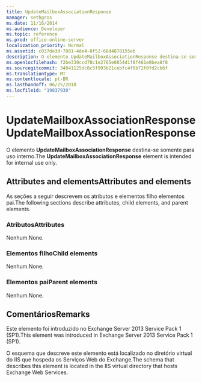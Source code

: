 ```yaml
---
title: UpdateMailboxAssociationResponse
manager: sethgros
ms.date: 11/16/2014
ms.audience: Developer
ms.topic: reference
ms.prod: office-online-server
localization_priority: Normal
ms.assetid: c037de3d-7881-4de4-8f52-68d4878155eb
description: O elemento UpdateMailboxAssociationResponse destina-se somente para uso interno.
ms.openlocfilehash: f2be330ccd78c1e2765e0854d1f8f461e0bea8f8
ms.sourcegitcommit: 34041125dc8c5f993b21cebfc4f8b72f0fd2cb6f
ms.translationtype: MT
ms.contentlocale: pt-BR
ms.lasthandoff: 06/25/2018
ms.locfileid: "19837930"
---
```

# <a name="updatemailboxassociationresponse"></a><span data-ttu-id="67261-103">UpdateMailboxAssociationResponse</span><span class="sxs-lookup"><span data-stu-id="67261-103">UpdateMailboxAssociationResponse</span></span>

<span data-ttu-id="67261-104">O elemento **UpdateMailboxAssociationResponse** destina-se somente para uso interno.</span><span class="sxs-lookup"><span data-stu-id="67261-104">The **UpdateMailboxAssociationResponse** element is intended for internal use only.</span></span> 

## <a name="attributes-and-elements"></a><span data-ttu-id="67261-105">Attributes and elements</span><span class="sxs-lookup"><span data-stu-id="67261-105">Attributes and elements</span></span>

<span data-ttu-id="67261-106">As seções a seguir descrevem os atributos e elementos filho elementos pai.</span><span class="sxs-lookup"><span data-stu-id="67261-106">The following sections describe attributes, child elements, and parent elements.</span></span>
  
### <a name="attributes"></a><span data-ttu-id="67261-107">Atributos</span><span class="sxs-lookup"><span data-stu-id="67261-107">Attributes</span></span>

<span data-ttu-id="67261-108">Nenhum.</span><span class="sxs-lookup"><span data-stu-id="67261-108">None.</span></span>
  
### <a name="child-elements"></a><span data-ttu-id="67261-109">Elementos filho</span><span class="sxs-lookup"><span data-stu-id="67261-109">Child elements</span></span>

<span data-ttu-id="67261-110">Nenhum.</span><span class="sxs-lookup"><span data-stu-id="67261-110">None.</span></span>
  
### <a name="parent-elements"></a><span data-ttu-id="67261-111">Elementos pai</span><span class="sxs-lookup"><span data-stu-id="67261-111">Parent elements</span></span>

<span data-ttu-id="67261-112">Nenhum.</span><span class="sxs-lookup"><span data-stu-id="67261-112">None.</span></span>
  
## <a name="remarks"></a><span data-ttu-id="67261-113">Comentários</span><span class="sxs-lookup"><span data-stu-id="67261-113">Remarks</span></span>

<span data-ttu-id="67261-114">Este elemento foi introduzido no Exchange Server 2013 Service Pack 1 (SP1).</span><span class="sxs-lookup"><span data-stu-id="67261-114">This element was introduced in Exchange Server 2013 Service Pack 1 (SP1).</span></span>
  
<span data-ttu-id="67261-115">O esquema que descreve este elemento está localizado no diretório virtual do IIS que hospeda os Serviços Web do Exchange.</span><span class="sxs-lookup"><span data-stu-id="67261-115">The schema that describes this element is located in the IIS virtual directory that hosts Exchange Web Services.</span></span>
  

